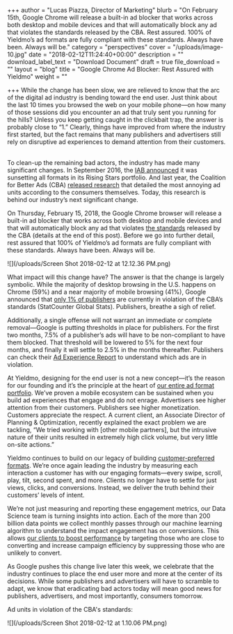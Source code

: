 +++
author = "Lucas Piazza, Director of Marketing"
blurb = "On February 15th, Google Chrome will release a built-in ad blocker that works across both desktop and mobile devices and that will automatically block any ad that violates the standards released by the CBA. Rest assured. 100% of Yieldmo’s ad formats are fully compliant with these standards. Always have been. Always will be."
category = "perspectives"
cover = "/uploads/image-10.jpg"
date = "2018-02-12T11:24:40+00:00"
description = ""
download_label_text = "Download Document"
draft = true
file_download = ""
layout = "blog"
title = "Google Chrome Ad Blocker: Rest Assured with Yieldmo"
weight = ""

+++
While the change has been slow, we are relieved to know that the arc of the digital ad industry is bending toward the end user. Just think about the last 10 times you browsed the web on your mobile phone—on how many of those sessions did you encounter an ad that truly sent you running for the hills? Unless you keep getting caught in the clickbait trap, the answer is probably close to “1.” Clearly, things have improved from where the industry first started, but the fact remains that many publishers and advertisers still rely on disruptive ad experiences to demand attention from their customers.   

To clean-up the remaining bad actors, the industry has made many significant changes. In September 2016, the [IAB announced](https://adexchanger.com/online-advertising/rising-star-no-iab-sunset-intrusive-ads/) it was sunsetting all formats in its Rising Stars portfolio. And last year, the Coalition for Better Ads (CBA) [released research](https://www.betterads.org/research/) that detailed the most annoying ad units according to the consumers themselves. Today, this research is behind our industry’s next significant change. 

On Thursday, February 15, 2018, the Google Chrome browser will release a built-in ad blocker that works across both desktop and mobile devices and that will automatically block any ad that violates [the standards](https://www.betterads.org/standards/) released by the CBA (details at the end of this post). Before we go into further detail, rest assured that 100% of Yieldmo’s ad formats are fully compliant with these standards. Always have been. Always will be.

![](/uploads/Screen Shot 2018-02-12 at 12.12.36 PM.png)

What impact will this change have? The answer is that the change is largely symbolic. While the majority of desktop browsing in the U.S. happens on Chrome (59%) and a near majority of mobile browsing (41%), Google announced that [only 1% of publishers](https://www.axios.com/exclusive-2-publishers-initially-affected-by-chrome-ad-blocker-1517872626-ee000779-1b6e-4d39-ab07-a845545d71c7.html?mod=djemCMOToday) are currently in violation of the CBA’s standards (StatCounter Global Stats). Publishers, breathe a sigh of relief. 

Additionally, a single offense will not warrant an immediate or complete removal—Google is putting thresholds in place for publishers. For the first two months, 7.5% of a publisher’s ads will have to be non-compliant to have them blocked. That threshold will be lowered to 5% for the next four months, and finally it will settle to 2.5% in the months thereafter. Publishers can check their [Ad Experience Report](https://support.google.com/webtools/answer/7159932?hl=en&ref_topic=7073612) to understand which ads are in violation. 

At Yieldmo, designing for the end user is not a new concept—it’s the reason for our founding and it’s the principle at the heart of [our entire ad format portfolio](http://www.yieldmo.com/products/formats/). We’ve proven a mobile ecosystem can be sustained when you build ad experiences that engage and do not enrage. Advertisers see higher attention from their customers. Publishers see higher monetization. Customers appreciate the respect. A current client, an Associate Director of Planning & Optimization, recently explained the exact problem we are tackling, “We tried working with \[other mobile partners\], but the intrusive nature of their units resulted in extremely high click volume, but very little on-site actions.”  

Yieldmo continues to build on our legacy of building [customer-preferred formats](http://www.yieldmo.com/resources/blog/study--66--of-consumers-want-better-designed-mobile-ad-formats--and-your-brand-should-too-/). We’re once again leading the industry by measuring each interaction a customer has with our engaging formats—every swipe, scroll, play, tilt, second spent, and more. Clients no longer have to settle for just views, clicks, and conversions. Instead, we deliver the truth behind their customers’ levels of intent.  

We’re not just measuring and reporting these engagement metrics, our Data Science team is turning insights into action. Each of the more than 200 billion data points we collect monthly passes through our machine learning algorithm to understand the impact engagement has on conversions. This allows [our clients to boost performance](http://www.yieldmo.com/resources/blog/evidence-that-engagement-drives-performance-and-efficiency/) by targeting those who are close to converting and increase campaign efficiency by suppressing those who are unlikely to convert.  

As Google pushes this change live later this week, we celebrate that the industry continues to place the end user more and more at the center of its decisions. While some publishers and advertisers will have to scramble to adapt, we know that eradicating bad actors today will mean good news for publishers, advertisers, and most importantly, consumers tomorrow.

Ad units in violation of the CBA's standards: 

![](/uploads/Screen Shot 2018-02-12 at 1.10.06 PM.png)